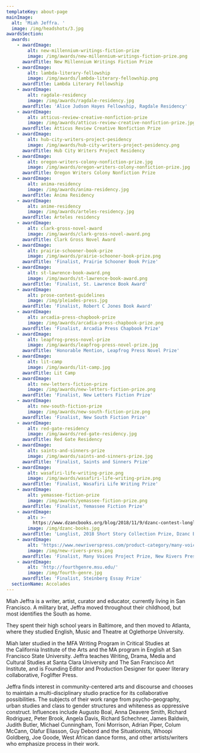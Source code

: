 ```yaml
---
templateKey: about-page
mainImage:
  alt: 'Miah Jeffra. '
  image: /img/headshots/3.jpg
awardsSection:
  awards:
    - awardImage:
        alt: new-millennium-writings-fiction-prize
        image: /img/awards/new-millennium-writings-fiction-prize.png
      awardTitle: New Millennium Writings Fiction Prize
    - awardImage:
        alt: lambda-literary-fellowship
        image: /img/awards/lambda-literary-fellowship.png
      awardTitle: Lambda Literary Fellowship
    - awardImage:
        alt: ragdale-residency
        image: /img/awards/ragdale-residency.jpg
      awardTitle: 'Alice Judson Hayes Fellowship, Ragdale Residency'
    - awardImage:
        alt: atticus-review-creative-nonfiction-prize
        image: /img/awards/atticus-review-creative-nonfiction-prize.jpg
      awardTitle: Atticus Review Creative Nonfiction Prize
    - awardImage:
        alt: hub-city-writers-project-pesidency
        image: /img/awards/hub-city-writers-project-pesidency.png
      awardTitle: Hub City Writers Project Residency
    - awardImage:
        alt: oregon-writers-colony-nonfiction-prize.jpg
        image: /img/awards/oregon-writers-colony-nonfiction-prize.jpg
      awardTitle: Oregon Writers Colony Nonfiction Prize
    - awardImage:
        alt: anima-residency
        image: /img/awards/anima-residency.jpg
      awardTitle: Anima Residency
    - awardImage:
        alt: anime-residency
        image: /img/awards/arteles-residency.jpg
      awardTitle: Arteles residency
    - awardImage:
        alt: clark-gross-novel-award
        image: /img/awards/clark-gross-novel-award.png
      awardTitle: Clark Gross Novel Award
    - awardImage:
        alt: prairie-schooner-book-prize
        image: /img/awards/prairie-schooner-book-prize.png
      awardTitle: 'Finalist, Prairie Schooner Book Prize'
    - awardImage:
        alt: st-lawrence-book-award.png
        image: /img/awards/st-lawrence-book-award.png
      awardTitle: 'Finalist, St. Lawrence Book Award'
    - awardImage:
        alt: prose-contest-guidelines
        image: /img/pleiades-press.jpg
      awardTitle: 'Finalist, Robert C Jones Book Award'
    - awardImage:
        alt: arcadia-press-chapbook-prize
        image: /img/awards/arcadia-press-chapbook-prize.png
      awardTitle: 'Finalist, Arcadia Press Chapbook Prize'
    - awardImage:
        alt: leapfrog-press-novel-prize
        image: /img/awards/leapfrog-press-novel-prize.jpg
      awardTitle: 'Honorable Mention, Leapfrog Press Novel Prize'
    - awardImage:
        alt: lit-camp
        image: /img/awards/lit-camp.jpg
      awardTitle: Lit Camp
    - awardImage:
        alt: new-letters-fiction-prize
        image: /img/awards/new-letters-fiction-prize.png
      awardTitle: 'Finalist, New Letters Fiction Prize'
    - awardImage:
        alt: new-south-fiction-prize
        image: /img/awards/new-south-fiction-prize.png
      awardTitle: 'Finalist, New South Fiction Prize'
    - awardImage:
        alt: red-gate-residency
        image: /img/awards/red-gate-residency.jpg
      awardTitle: Red Gate Residency
    - awardImage:
        alt: saints-and-sinners-prize
        image: /img/awards/saints-and-sinners-prize.jpg
      awardTitle: 'Finalist, Saints and Sinners Prize'
    - awardImage:
        alt: wasafiri-life-writing-prize.png
        image: /img/awards/wasafiri-life-writing-prize.png
      awardTitle: 'Finalist, Wasafiri Life Writing Prize'
    - awardImage:
        alt: yemassee-fiction-prize
        image: /img/awards/yemassee-fiction-prize.png
      awardTitle: 'Finalist, Yemassee Fiction Prize'
    - awardImage:
        alt: >-
          https://www.dzancbooks.org/blog/2018/11/9/dzanc-contest-longlists-announced
        image: /img/dzanc-books.jpg
      awardTitle: 'Longlist, 2018 Short Story Collection Prize, Dzanc Books'
    - awardImage:
        alt: 'https://www.newriverspress.com/product-category/many-voices-poject/'
        image: /img/new-rivers-press.png
      awardTitle: 'Finalist, Many Voices Project Prize, New Rivers Press'
    - awardImage:
        alt: 'http://fourthgenre.msu.edu/'
        image: /img/fourth-genre.jpg
      awardTitle: 'Finalist, Steinberg Essay Prize'
  sectionName: Accolades
---
```

Miah Jeffra is a writer, artist, curator and educator, currently living in San Francisco. A military brat, Jeffra moved throughout their childhood, but most identifies the South as home.

They spent their high school years in Baltimore, and then moved to Atlanta, where they studied English, Music and Theatre at Oglethorpe University.

Miah later studied in the MFA Writing Program in Critical Studies at the California Institute of the Arts and the MA program in English at San Francisco State University. Jeffra teaches Writing, Drama, Media and Cultural Studies at Santa Clara University and The San Francisco Art Institute, and is Founding Editor and Production Designer for queer literary collaborative, Foglifter Press.

Jeffra finds interest in community-centered arts and discourse and chooses to maintain a multi-disciplinary studio practice for its collaborative possibilities. The subjects of their work range from psycho-geography, urban studies and class to gender structures and whiteness as oppressive construct. Influences include Augusto Boal, Anna Deavere Smith, Richard Rodriguez, Peter Brook, Angela Davis, Richard Schechner, James Baldwin, Judith Butler, Michael Cunningham, Toni Morrison, Adrian Piper, Colum McCann, Olafur Eliasson, Guy Debord and the Situationists, Whoopi Goldberg, Joe Goode, West African dance forms, and other artists/writers who emphasize process in their work.
